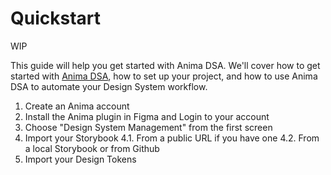 # Quickstart

WIP

This guide will help you get started with Anima DSA. We'll cover how to get started with [Anima DSA](what-is-anima-dsa.md), how to set up your project, and how to use Anima DSA to automate your Design System workflow.

1. Create an Anima account
2. Install the Anima plugin in Figma and Login to your account
3. Choose "Design System Management" from the first screen
4. Import your Storybook
4.1. From a public URL if you have one
4.2. From a local Storybook or from Github
5. Import your Design Tokens
